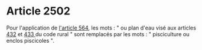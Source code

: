 # Article 2502

Pour l'application de <a href='/code-civil/livre-ii-des-biens-et-des-differentes-modifications-de-la-propriete/titre-ii-de-la-propriete/chapitre-ii-du-droit-daccession-sur-ce-qui-sunit-et-sincorpore-a-la-chose/section-1-du-droit-daccession-relativement-aux-choses-immobilieres/564.md' title='Code civil - art. 564 (V)'>l'article 564</a>, les mots : " ou plan d'eau visé aux articles <a href='/affichCodeArticle.do?cidTexte=LEGITEXT000006071366&idArticle=LEGIARTI000006580229&dateTexte=&categorieLien=cid' title='Code rural ancien - art. 432 (Ab)'>432</a> et <a href='/affichCodeArticle.do?cidTexte=LEGITEXT000006071366&idArticle=LEGIARTI000006580231&dateTexte=&categorieLien=cid' title='Code rural ancien - art. 433 (Ab)'>433 </a>du code rural " sont remplacés par les mots : " pisciculture ou enclos piscicoles ".